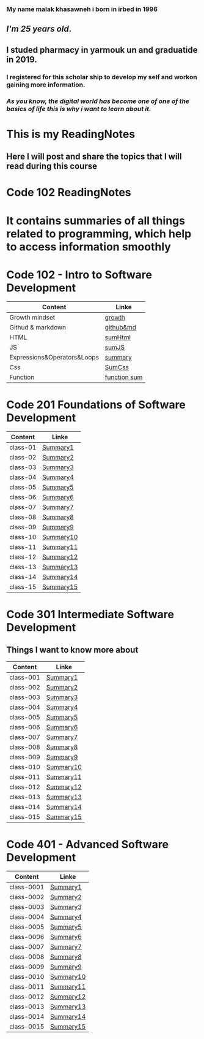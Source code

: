 ### My name malak khasawneh i born in irbed in 1996
## **_I'm 25 years old_**.
## **I studed pharmacy in yarmouk un and graduatide in 2019.**
### I registered for this scholar ship to develop my self and workon gaining more information.
### _**As you know, the digital world has become one of one of the basics of life this is why i want to learn about it.**_ 
# This is my ReadingNotes
## Here I will post and share the topics that I will read during this course
# Code 102 ReadingNotes


# It contains summaries of all things related to programming, which help to access information smoothly

# Code 102 - Intro to Software Development

| Content      | Linke |
| ----------- | ----------- |
| Growth mindset      | [growth](https://malakkhasawneh2.github.io/reading-notes/one)       |
| Githud & markdown   | [github&md](https://github.com/malakkhasawneh2/reading-notes/blob/main/summarize1.md)        |
| HTML   | [sumHtml](https://malakkhasawneh2.github.io/reading-notes/hhhh)        |
| JS   | [sumJS](https://malakkhasawneh2.github.io/reading-notes/jssumm)        |
| Expressions&Operators&Loops   | [summary](https://malakkhasawneh2.github.io/reading-notes/loop)        |
| Css   | [SumCss](https://malakkhasawneh2.github.io/reading-notes/css)        |
| Function   | [function sum](https://malakkhasawneh2.github.io/reading-notes/Functions)        |









# **Code 201 Foundations of Software Development**

| Content      | Linke |
| ----------- | ----------- |
| class-01      | [Summary1](https://malakkhasawneh2.github.io/ReadingNotes/Code201-FoundationsofSoftwareDevelopment/class-01)       |
| class-02   | [Summary2](https://malakkhasawneh2.github.io/ReadingNotes/Code201-FoundationsofSoftwareDevelopment/class-02)        |
| class-03   | [Summary3](https://malakkhasawneh2.github.io/ReadingNotes/Code201-FoundationsofSoftwareDevelopment/class-03)        |
| class-04   | [Summary4](https://malakkhasawneh2.github.io/ReadingNotes/Code201-FoundationsofSoftwareDevelopment/class-04)        |
| class-05   | [Summary5](https://malakkhasawneh2.github.io/ReadingNotes/Code201-FoundationsofSoftwareDevelopment/class-05)        |
| class-06   | [Summary6](https://malakkhasawneh2.github.io/ReadingNotes/Code201-FoundationsofSoftwareDevelopment/class-06)        |
| class-07   | [Summary7](https://malakkhasawneh2.github.io/ReadingNotes/Code201-FoundationsofSoftwareDevelopment/class-07)        |
| class-08   | [Summary8](https://malakkhasawneh2.github.io/ReadingNotes/Code201-FoundationsofSoftwareDevelopment/class-08)        |
| class-09   | [Summary9](https://malakkhasawneh2.github.io/ReadingNotes/Code201-FoundationsofSoftwareDevelopment/class-09)        |
| class-10   | [Summary10](https://malakkhasawneh2.github.io/ReadingNotes/Code201-FoundationsofSoftwareDevelopment/class-10)        |
| class-11   | [Summary11](https://malakkhasawneh2.github.io/ReadingNotes/Code201-FoundationsofSoftwareDevelopment/class-11)        |
| class-12   | [Summary12](https://malakkhasawneh2.github.io/ReadingNotes/Code201-FoundationsofSoftwareDevelopment/class-12)        |
| class-13   | [Summary13](https://malakkhasawneh2.github.io/ReadingNotes/Code201-FoundationsofSoftwareDevelopment/class-13)        |
| class-14   | [Summary14](https://malakkhasawneh2.github.io/ReadingNotes/Code201-FoundationsofSoftwareDevelopment/class-14)        |
| class-15   | [Summary15](https://malakkhasawneh2.github.io/ReadingNotes/Code201-FoundationsofSoftwareDevelopment/class-15)        |



# **Code 301 Intermediate Software Development**
## Things I want to know more about


| Content      | Linke |
| ----------- | ----------- |
| class-001      | [Summary1](https://malakkhasawneh2.github.io/ReadingNotes/Code301-IntermediateSoftwareDevelopment/class-001)       |
| class-002   | [Summary2](https://malakkhasawneh2.github.io/ReadingNotes/Code301-IntermediateSoftwareDevelopment/class-002)        |
| class-003   | [Summary3](https://malakkhasawneh2.github.io/ReadingNotes/Code301-IntermediateSoftwareDevelopment/class-003)        |
| class-004   | [Summary4](https://malakkhasawneh2.github.io/ReadingNotes/Code301-IntermediateSoftwareDevelopment/class-004)        |
| class-005   | [Summary5](https://malakkhasawneh2.github.io/ReadingNotes/Code301-IntermediateSoftwareDevelopment/class-005)        |
| class-006   | [Summary6](https://malakkhasawneh2.github.io/ReadingNotes/Code301-IntermediateSoftwareDevelopment/class-006)        |
| class-007   | [Summary7](https://malakkhasawneh2.github.io/ReadingNotes/Code301-IntermediateSoftwareDevelopment/class-007)        |
| class-008   | [Summary8](https://malakkhasawneh2.github.io/ReadingNotes/Code301-IntermediateSoftwareDevelopment/class-008)        |
| class-009   | [Summary9](https://malakkhasawneh2.github.io/ReadingNotes/Code301-IntermediateSoftwareDevelopment/class-009)        |
| class-010   | [Summary10](https://malakkhasawneh2.github.io/ReadingNotes/Code301-IntermediateSoftwareDevelopment/class-010)        |
| class-011   | [Summary11](https://malakkhasawneh2.github.io/ReadingNotes/Code301-IntermediateSoftwareDevelopment/class-011)        |
| class-012   | [Summary12](https://malakkhasawneh2.github.io/ReadingNotes/Code301-IntermediateSoftwareDevelopment/class-012)        |
| class-013   | [Summary13](https://malakkhasawneh2.github.io/ReadingNotes/Code301-IntermediateSoftwareDevelopment/class-013)        |
| class-014   | [Summary14](https://malakkhasawneh2.github.io/ReadingNotes/Code301-IntermediateSoftwareDevelopment/class-014)        |
| class-015   | [Summary15](https://malakkhasawneh2.github.io/ReadingNotes/Code301-IntermediateSoftwareDevelopment/class-015)        |


# Code 401 - Advanced Software Development

| Content      | Linke |
| ----------- | ----------- |
| class-0001      | [Summary1](https://malakkhasawneh2.github.io/ReadingNotes/Code401-AdvancedSoftwareDevelopment/class-0001)       |
| class-0002   | [Summary2](https://malakkhasawneh2.github.io/reading-notes/301/class-0002)        |
| class-0003   | [Summary3](https://malakkhasawneh2.github.io/reading-notes/301/class-0003)        |
| class-0004   | [Summary4](https://malakkhasawneh2.github.io/reading-notes/301/class-0004)        |
| class-0005   | [Summary5](https://malakkhasawneh2.github.io/reading-notes/301/class-0005)        |
| class-0006   | [Summary6](https://malakkhasawneh2.github.io/reading-notes/301/class-0006)        |
| class-0007   | [Summary7](https://malakkhasawneh2.github.io/reading-notes/301/class-0007)        |
| class-0008   | [Summary8](https://malakkhasawneh2.github.io/reading-notes/301/class-0008)        |
| class-0009   | [Summary9](https://malakkhasawneh2.github.io/reading-notes/301/class-0009)        |
| class-0010   | [Summary10](https://malakkhasawneh2.github.io/reading-notes/301/class-0010)        |
| class-0011   | [Summary11](https://malakkhasawneh2.github.io/reading-notes/301/class-0011)        |
| class-0012   | [Summary12](https://malakkhasawneh2.github.io/reading-notes/301/class-0012)        |
| class-0013   | [Summary13](https://malakkhasawneh2.github.io/reading-notes/301/class-0013)        |
| class-0014   | [Summary14](https://malakkhasawneh2.github.io/reading-notes/301/class-0014)        |
| class-0015   | [Summary15](https://malakkhasawneh2.github.io/reading-notes/301/class-0015)        |


